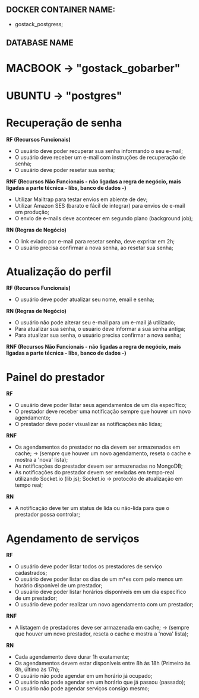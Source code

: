 ## DOCKER CONTAINER NAME:

- gostack_postgress;

## DATABASE NAME

# MACBOOK -> "gostack_gobarber"

# UBUNTU -> "postgres"

# Recuperação de senha

**RF (Recursos Funcionais)**

- O usuário deve poder recuperar sua senha informando o seu e-mail;
- O usuário deve receber um e-mail com instruções de recuperação de senha;
- O usuário deve poder resetar sua senha;

**RNF (Recursos Não Funcionais - não ligadas a regra de negócio, mais ligadas a parte técnica - libs, banco de dados -)**

- Utilizar Mailtrap para testar envios em abiente de dev;
- Utilizar Amazon SES (barato e fácil de integrar) para envios de e-mail em produção;
- O envio de e-mails deve acontecer em segundo plano (background job);

**RN (Regras de Negócio)**

- O link eviado por e-mail para resetar senha, deve exprirar em 2h;
- O usuário precisa confirmar a nova senha, ao resetar sua senha;

# Atualização do perfil

**RF (Recursos Funcionais)**

- O usuário deve poder atualizar seu nome, email e senha;

**RN (Regras de Negócio)**

- O usuário não pode alterar seu e-mail para um e-mail já utilizado;
- Para atualizar sua senha, o usuário deve informar a sua senha antiga;
- Para atualizar sua senha, o usuário precisa confirmar a nova senha;

**RNF (Recursos Não Funcionais - não ligadas a regra de negócio, mais ligadas a parte técnica - libs, banco de dados -)**

# Painel do prestador

**RF**

- O usuário deve poder listar seus agendamentos de um dia específico;
- O prestador deve receber uma notificação sempre que houver um novo agendamento;
- O prestador deve poder visualizar as notificações não lidas;

**RNF**

- Os agendamentos do prestador no dia devem ser armazenados em cache;
  -> (sempre que houver um novo agendamento, reseta o cache e mostra a 'nova' lista);
- As notificações do prestador devem ser armazenadas no MongoDB;
- As notificações do prestador devem ser enviadas em tempo-real utilizando Socket.io (lib js);
  Socket.io -> protocólo de atualização em tempo real;

**RN**

- A notificação deve ter um status de lida ou não-lida para que o prestador possa controlar;

# Agendamento de serviços

**RF**

- O usuário deve poder listar todos os prestadores de serviço cadastrados;
- O usuário deve poder listar os dias de um m\*es com pelo menos um horário disponível de um prestador;
- O usuário deve poder listar horários disponíveis em um dia específico de um prestador;
- O usuário deve poder realizar um novo agendamento com um prestador;

**RNF**

- A listagem de prestadores deve ser armazenada em cache;
  -> (sempre que houver um novo prestador, reseta o cache e mostra a 'nova' lista);

**RN**

- Cada agendamento deve durar 1h exatamente;
- Os agendamentos devem estar disponíveis entre 8h às 18h (Primeiro às 8h, último às 17h);
- O usuário não pode agendar em um horário já ocupado;
- O usuário não pode agendar em um horário que já passou (passado);
- O usuário não pode agendar serviços consigo mesmo;
